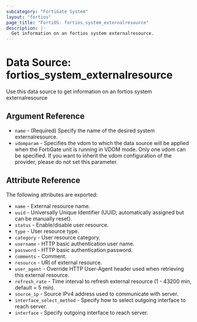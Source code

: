 ```yaml
---
subcategory: "FortiGate System"
layout: "fortios"
page_title: "FortiOS: fortios_system_externalresource"
description: |-
  Get information on an fortios system externalresource.
---
```


# Data Source: fortios_system_externalresource
Use this data source to get information on an fortios system externalresource

## Argument Reference

* `name` - (Required) Specify the name of the desired system externalresource.
* `vdomparam` - Specifies the vdom to which the data source will be applied when the FortiGate unit is running in VDOM mode. Only one vdom can be specified. If you want to inherit the vdom configuration of the provider, please do not set this parameter.


## Attribute Reference

The following attributes are exported:

* `name` - External resource name.
* `uuid` - Universally Unique Identifier (UUID; automatically assigned but can be manually reset).
* `status` - Enable/disable user resource.
* `type` - User resource type.
* `category` - User resource category.
* `username` - HTTP basic authentication user name.
* `password` - HTTP basic authentication password.
* `comments` - Comment.
* `resource` - URI of external resource.
* `user_agent` - Override HTTP User-Agent header used when retrieving this external resource.
* `refresh_rate` - Time interval to refresh external resource (1 - 43200 min, default = 5 min).
* `source_ip` - Source IPv4 address used to communicate with server.
* `interface_select_method` - Specify how to select outgoing interface to reach server.
* `interface` - Specify outgoing interface to reach server.


